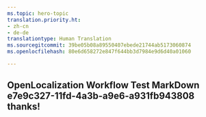 ```yaml
---
ms.topic: hero-topic
translation.priority.ht:
- zh-cn
- de-de
translationtype: Human Translation
ms.sourcegitcommit: 39be05b08a89550407ebede21744ab5173060874
ms.openlocfilehash: 80e6d658272e847f644bb3d7984e9d6d40a01060

---
```

## OpenLocalization Workflow Test MarkDown e7e9c327-11fd-4a3b-a9e6-a931fb943808 thanks!



<!--HONumber=Oct16_HO4-->


